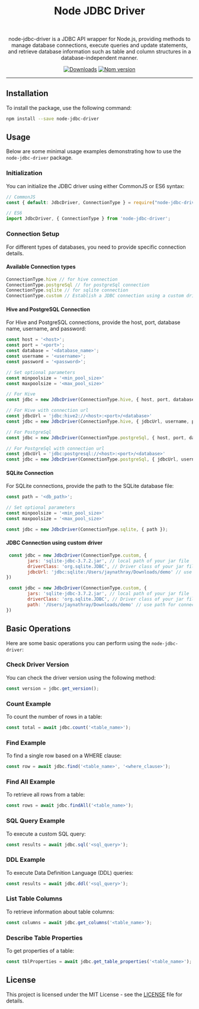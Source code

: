 <div align="center">
	<h1>Node JDBC Driver</h1> 
	<br>
	<p>node-jdbc-driver is a JDBC API wrapper for Node.js, providing methods to manage database connections, execute queries and update statements, and retrieve database information such as table and column structures in a database-independent manner.</p>
	<a href="https://www.npmjs.com/package/node-jdbc-driver"><img src="https://img.shields.io/npm/dw/node-jdbc-driver" alt="Downloads"></a>
	<a href="https://www.npmjs.com/package/node-jdbc-driver"><img src="https://img.shields.io/npm/v/node-jdbc-driver" alt="Npm version"></a>
</div>

---
## Installation
To install the package, use the following command:
```sh
npm install --save node-jdbc-driver
```

## Usage
Below are some minimal usage examples demonstrating how to use the `node-jdbc-driver` package.

### Initialization
You can initialize the JDBC driver using either CommonJS or ES6 syntax:
```javascript
// CommonJS
const { default: JdbcDriver, ConnectionType } = require("node-jdbc-driver");

// ES6
import JdbcDriver, { ConnectionType } from 'node-jdbc-driver';
```
### Connection Setup
For different types of databases, you need to provide specific connection details.

#### Available Connection types
```javascript
ConnectionType.hive // for hive connection
ConnectionType.postgreSql // for postgreSql connection
ConnectionType.sqlite // for sqlite connection
ConnectionType.custom // Establish a JDBC connection using a custom driver
```

#### Hive and PostgreSQL Connection
For Hive and PostgreSQL connections, provide the host, port, database name, username, and password:
```javascript
const host = '<host>';
const port = '<port>';
const database = '<database_name>';
const username = '<username>';
const password = '<password>';

// Set optional parameters
const minpoolsize = '<min_pool_size>'
const maxpoolsize = '<max_pool_size>'

// For Hive
const jdbc = new JdbcDriver(ConnectionType.hive, { host, port, database, username, password });

// For Hive with connection url
const jdbcUrl = 'jdbc:hive2://<host>:<port>/<database>'
const jdbc = new JdbcDriver(ConnectionType.hive, { jdbcUrl, username, password });

// For PostgreSql
const jdbc = new JdbcDriver(ConnectionType.postgreSql, { host, port, database, username, password });

// For PostgreSql with connection url
const jdbcUrl = 'jdbc:postgresql://<host>:<port>/<database>'
const jdbc = new JdbcDriver(ConnectionType.postgreSql, { jdbcUrl, username, password });
```
#### SQLite Connection
For SQLite connections, provide the path to the SQLite database file:
```javascript
const path = '<db_path>';

// Set optional parameters
const minpoolsize = '<min_pool_size>'
const maxpoolsize = '<max_pool_size>'

const jdbc = new JdbcDriver(ConnectionType.sqlite, { path });
```

#### JDBC Connection using custom driver
```javascript
 const jdbc = new JdbcDriver(ConnectionType.custom, {
        jars: 'sqlite-jdbc-3.7.2.jar', // local path of your jar file
        driverClass: 'org.sqlite.JDBC', // Driver class of your jar file
        jdbcUrl: 'jdbc:sqlite:/Users/jaynathray/Downloads/demo' // use jdbc url for connection
})
```

```javascript
 const jdbc = new JdbcDriver(ConnectionType.custom, {
        jars: 'sqlite-jdbc-3.7.2.jar', // local path of your jar file
        driverClass: 'org.sqlite.JDBC', // Driver class of your jar file
        path: '/Users/jaynathray/Downloads/demo' // use path for connection
})
```

## Basic Operations
Here are some basic operations you can perform using the `node-jdbc-driver`:

### Check Driver Version
You can check the driver version using the following method:
```javascript
const version = jdbc.get_version();
```

### Count Example
To count the number of rows in a table:
```javascript
const total = await jdbc.count('<table_name>');
```

### Find Example
To find a single row based on a WHERE clause:
```javascript
const row = await jdbc.find('<table_name>', '<where_clause>');
```

### Find All Example
To retrieve all rows from a table:
```javascript
const rows = await jdbc.findAll('<table_name>');
```

### SQL Query Example
To execute a custom SQL query:
```javascript
const results = await jdbc.sql('<sql_query>');
```

### DDL Example
To execute Data Definition Language (DDL) queries:
```javascript
const results = await jdbc.ddl('<sql_query>');
```

### List Table Columns
To retrieve information about table columns:
```javascript
const columns = await jdbc.get_columns('<table_name>');
```

### Describe Table Properties
To get properties of a table:
```javascript
const tblProperties = await jdbc.get_table_properties('<table_name>');
```

## License
This project is licensed under the MIT License - see the [LICENSE](LICENSE) file for details.
